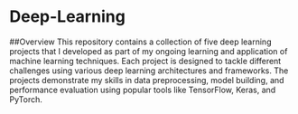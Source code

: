 # Deep-Learning

##Overview
This repository contains a collection of five deep learning projects that I developed as part of my ongoing learning and application of machine learning techniques. Each project is designed to tackle different challenges using various deep learning architectures and frameworks. The projects demonstrate my skills in data preprocessing, model building, and performance evaluation using popular tools like TensorFlow, Keras, and PyTorch.
